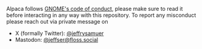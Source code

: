 Alpaca follows [GNOME's code of conduct](https://conduct.gnome.org/), please make sure to read it before interacting in any way with this repository.
To report any misconduct please reach out via private message on
- X (formally Twitter): [@jeffrysamuer](https://x.com/jeffrysamuer)
- Mastodon: [@jeffser@floss.social](https://floss.social/@jeffser)
